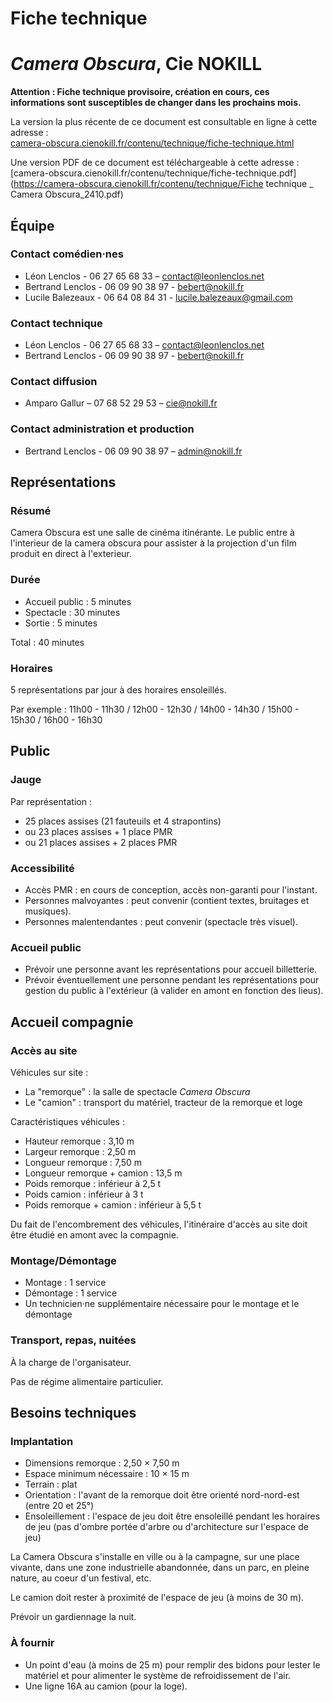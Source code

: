 # Fiche technique
# *Camera Obscura*, Cie NOKILL

**Attention : Fiche technique provisoire, création en cours, ces informations sont susceptibles de changer dans les prochains mois.**

<span class="print">La version la plus récente de ce document est consultable en ligne à cette adresse :<br/>
[camera-obscura.cienokill.fr/contenu/technique/fiche-technique.html](https://camera-obscura.cienokill.fr/contenu/technique/fiche-technique.html)</span>

<span class="web">Une version PDF de ce document est téléchargeable à cette adresse :<br/>
[camera-obscura.cienokill.fr/contenu/technique/fiche-technique.pdf](https://camera-obscura.cienokill.fr/contenu/technique/Fiche technique _ Camera Obscura_2410.pdf)</span>

## Équipe

### Contact comédien·nes
- Léon Lenclos - 06 27 65 68 33 – contact@leonlenclos.net
- Bertrand Lenclos - 06 09 90 38 97 - bebert@nokill.fr
- Lucile Balezeaux - 06 64 08 84 31 - lucile.balezeaux@gmail.com

### Contact technique
- Léon Lenclos - 06 27 65 68 33 – contact@leonlenclos.net
- Bertrand Lenclos - 06 09 90 38 97 - bebert@nokill.fr

### Contact diffusion
- Amparo Gallur – 07 68 52 29 53 – cie@nokill.fr

### Contact administration et production
- Bertrand Lenclos - 06 09 90 38 97 – admin@nokill.fr


## Représentations

### Résumé
Camera Obscura est une salle de cinéma itinérante. Le public entre à l'interieur de la camera obscura pour assister à la projection d'un film produit en direct à l'exterieur.

### Durée 
- Accueil public : 5 minutes
- Spectacle : 30 minutes
- Sortie : 5 minutes

Total : 40 minutes

### Horaires
5 représentations par jour à des horaires ensoleillés.

Par exemple : 11h00 - 11h30 / 12h00 - 12h30 / 14h00 - 14h30 / 15h00 - 15h30 / 16h00 - 16h30

<div class="page-break"></div>

## Public

### Jauge 
Par représentation :

- 25 places assises (21 fauteuils et 4 strapontins)
- ou 23 places assises + 1 place PMR
- ou 21 places assises + 2 places PMR

### Accessibilité
- Accès PMR : en cours de conception, accès non-garanti pour l'instant.
- Personnes malvoyantes : peut convenir (contient textes, bruitages et musiques).
- Personnes malentendantes : peut convenir (spectacle très visuel).

### Accueil public
- Prévoir une personne avant les représentations pour accueil billetterie.
- Prévoir éventuellement une personne pendant les représentations pour gestion du public à l'extérieur (à valider en amont en fonction des lieus).

## Accueil compagnie

### Accès au site

Véhicules sur site :
- La "remorque" : la salle de spectacle *Camera Obscura*
- Le "camion" : transport du matériel, tracteur de la remorque et loge

Caractéristiques véhicules :
- Hauteur remorque : 3,10 m
- Largeur remorque : 2,50 m
- Longueur remorque : 7,50 m
- Longueur remorque + camion : 13,5 m
- Poids remorque : inférieur à 2,5 t
- Poids camion : inférieur à 3 t
- Poids remorque + camion : inférieur à 5,5 t

Du fait de l'encombrement des véhicules, l'itinéraire d'accès au site doit être étudié en amont avec la compagnie.

### Montage/Démontage
- Montage : 1 service
- Démontage : 1 service
- Un technicien·ne supplémentaire nécessaire pour le montage et le démontage

### Transport, repas, nuitées
À la charge de l'organisateur.

Pas de régime alimentaire particulier.

<div class="page-break"></div>

## Besoins techniques

### Implantation

- Dimensions remorque : 2,50 × 7,50 m
- Espace minimum nécessaire : 10 × 15 m
- Terrain : plat
- Orientation : l'avant de la remorque doit être orienté nord-nord-est (entre 20 et 25°)
- Ensoleillement : l'espace de jeu doit être ensoleillé pendant les horaires de jeu (pas d'ombre portée d'arbre ou d'architecture sur l'espace de jeu)

La Camera Obscura s'installe en ville ou à la campagne, sur une place vivante, dans une zone industrielle abandonnée, dans un parc, en pleine nature, au coeur d'un festival, etc.

Le camion doit rester à proximité de l'espace de jeu (à moins de 30 m).

Prévoir un gardiennage la nuit.

###  À fournir

- Un point d'eau (à moins de 25 m) pour remplir des bidons pour lester le matériel et pour alimenter le système de refroidissement de l'air.
- Une ligne 16A au camion (pour la loge).

